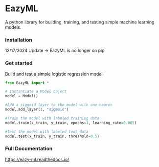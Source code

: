 # EazyML
A python library for building, training, and testing simple machine learning models.

### Installation
12/17/2024 Update -> EazyML is no longer on pip

### Get started
Build and test a simple logistic regression model

```Python
from EazyML import *

# Instantiate a Model object
model = Model()

#Add a sigmoid layer to the model with one neuron
model.add_layer(1, "sigmoid")

#Train the model with labeled training data
model.train(x_train, y_train, epochs=1, learning_rate=0.005)

#Test the model with labeled test data
model.test(x_train, y_train, threshold=0.5)
```
### Full Documentation
https://eazy-ml.readthedocs.io/
